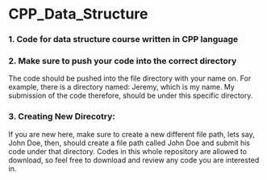# CPP_Data_Structure
<h3>1. Code for data structure course written in CPP language</h3>
<h3>2. Make sure to push your code into the correct directory</h3>
<p>The code should be pushed into the file directory with your name on. For example, there is a directory named: Jeremy, which is my name. My submission of the code therefore, should be under this specific directory.</p>
<h3>3. Creating New Direcotry:</h3>
<p>If you are new here, make sure to create a new different file path, lets say, John Doe, then, should create a file path called John Doe and submit his code under that directory.
Codes in this whole repository are allowed to download, so feel free to download and review any code you are interested in.
</p>
  
